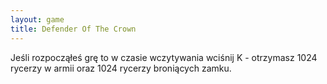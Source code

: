 ```yaml
---
layout: game
title: Defender Of The Crown
---
```


Jeśli rozpocząłeś grę to w czasie wczytywania wciśnij K - otrzymasz
1024 rycerzy w armii oraz 1024 rycerzy broniących zamku.
